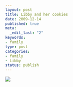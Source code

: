 ```yaml
--- 
layout: post
title: Libby and her cookies
date: 2009-12-14
published: true
meta: 
  _edit_last: "2"
keywords: 
- family
type: post
categories: 
- family
- Libby
status: publish
---
```

[![](http://media.eick.us/2011/05/photo13.jpg.scaled.50013.jpg)](http://posterous.com/getfile/files.posterous.com/andreweick/wVSNir46zKBQB283kXppiDzWM15iv9gMaVIWLpdCNREkbbu1FlBHMhp2LhZJ/photo.jpg)
